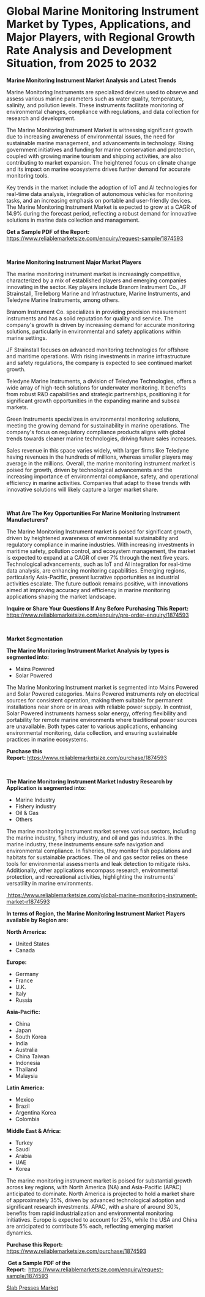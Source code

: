 <p><h1>Global Marine Monitoring Instrument Market by Types, Applications, and Major Players, with Regional Growth Rate Analysis and Development Situation, from 2025 to 2032</h1></p><p><strong>Marine Monitoring Instrument Market Analysis and Latest Trends</strong></p>
<p><p>Marine Monitoring Instruments are specialized devices used to observe and assess various marine parameters such as water quality, temperature, salinity, and pollution levels. These instruments facilitate monitoring of environmental changes, compliance with regulations, and data collection for research and development.</p><p>The Marine Monitoring Instrument Market is witnessing significant growth due to increasing awareness of environmental issues, the need for sustainable marine management, and advancements in technology. Rising government initiatives and funding for marine conservation and protection, coupled with growing marine tourism and shipping activities, are also contributing to market expansion. The heightened focus on climate change and its impact on marine ecosystems drives further demand for accurate monitoring tools.</p><p>Key trends in the market include the adoption of IoT and AI technologies for real-time data analysis, integration of autonomous vehicles for monitoring tasks, and an increasing emphasis on portable and user-friendly devices. The Marine Monitoring Instrument Market is expected to grow at a CAGR of 14.9% during the forecast period, reflecting a robust demand for innovative solutions in marine data collection and management.</p></p>
<p><strong>Get a Sample PDF of the Report:&nbsp;</strong> <a href="https://www.reliablemarketsize.com/enquiry/request-sample/1874593?utm_campaign=2803&utm_medium=2&utm_source=Github&utm_content=ia&utm_term=28022025&utm_id=marine-monitoring-instrument">https://www.reliablemarketsize.com/enquiry/request-sample/1874593</a></p>
<p>&nbsp;</p>
<p><strong>Marine Monitoring Instrument Major Market Players</strong></p>
<p><p>The marine monitoring instrument market is increasingly competitive, characterized by a mix of established players and emerging companies innovating in the sector. Key players include Branom Instrument Co., JF Strainstall, Trelleborg Marine and Infrastructure, Marine Instruments, and Teledyne Marine Instruments, among others.</p><p>Branom Instrument Co. specializes in providing precision measurement instruments and has a solid reputation for quality and service. The company's growth is driven by increasing demand for accurate monitoring solutions, particularly in environmental and safety applications within marine settings. </p><p>JF Strainstall focuses on advanced monitoring technologies for offshore and maritime operations. With rising investments in marine infrastructure and safety regulations, the company is expected to see continued market growth.</p><p>Teledyne Marine Instruments, a division of Teledyne Technologies, offers a wide array of high-tech solutions for underwater monitoring. It benefits from robust R&D capabilities and strategic partnerships, positioning it for significant growth opportunities in the expanding marine and subsea markets.</p><p>Green Instruments specializes in environmental monitoring solutions, meeting the growing demand for sustainability in marine operations. The company's focus on regulatory compliance products aligns with global trends towards cleaner marine technologies, driving future sales increases.</p><p>Sales revenue in this space varies widely, with larger firms like Teledyne having revenues in the hundreds of millions, whereas smaller players may average in the millions. Overall, the marine monitoring instrument market is poised for growth, driven by technological advancements and the increasing importance of environmental compliance, safety, and operational efficiency in marine activities. Companies that adapt to these trends with innovative solutions will likely capture a larger market share.</p></p>
<p>&nbsp;</p>
<p><strong>What Are The Key Opportunities For Marine Monitoring Instrument Manufacturers?</strong></p>
<p><p>The Marine Monitoring Instrument market is poised for significant growth, driven by heightened awareness of environmental sustainability and regulatory compliance in marine industries. With increasing investments in maritime safety, pollution control, and ecosystem management, the market is expected to expand at a CAGR of over 7% through the next five years. Technological advancements, such as IoT and AI integration for real-time data analysis, are enhancing monitoring capabilities. Emerging regions, particularly Asia-Pacific, present lucrative opportunities as industrial activities escalate. The future outlook remains positive, with innovations aimed at improving accuracy and efficiency in marine monitoring applications shaping the market landscape.</p></p>
<p><strong>Inquire or Share Your Questions If Any Before Purchasing This Report:</strong> <a href="https://www.reliablemarketsize.com/enquiry/pre-order-enquiry/1874593?utm_campaign=2803&utm_medium=2&utm_source=Github&utm_content=ia&utm_term=28022025&utm_id=marine-monitoring-instrument">https://www.reliablemarketsize.com/enquiry/pre-order-enquiry/1874593</a></p>
<p>&nbsp;</p>
<p><strong>Market Segmentation</strong></p>
<p><strong>The Marine Monitoring Instrument Market Analysis by types is segmented into:</strong></p>
<p><ul><li>Mains Powered</li><li>Solar Powered</li></ul></p>
<p><p>The Marine Monitoring Instrument market is segmented into Mains Powered and Solar Powered categories. Mains Powered instruments rely on electrical sources for consistent operation, making them suitable for permanent installations near shore or in areas with reliable power supply. In contrast, Solar Powered instruments harness solar energy, offering flexibility and portability for remote marine environments where traditional power sources are unavailable. Both types cater to various applications, enhancing environmental monitoring, data collection, and ensuring sustainable practices in marine ecosystems.</p></p>
<p><strong>Purchase this Report:&nbsp;</strong><a href="https://www.reliablemarketsize.com/purchase/1874593?utm_campaign=2803&utm_medium=2&utm_source=Github&utm_content=ia&utm_term=28022025&utm_id=marine-monitoring-instrument">https://www.reliablemarketsize.com/purchase/1874593</a></p>
<p>&nbsp;</p>
<p><strong>The Marine Monitoring Instrument Market Industry Research by Application is segmented into:</strong></p>
<p><ul><li>Marine Industry</li><li>Fishery industry</li><li>Oil & Gas</li><li>Others</li></ul></p>
<p><p>The marine monitoring instrument market serves various sectors, including the marine industry, fishery industry, and oil and gas industries. In the marine industry, these instruments ensure safe navigation and environmental compliance. In fisheries, they monitor fish populations and habitats for sustainable practices. The oil and gas sector relies on these tools for environmental assessments and leak detection to mitigate risks. Additionally, other applications encompass research, environmental protection, and recreational activities, highlighting the instruments' versatility in marine environments.</p></p>
<p><a href="https://www.reliablemarketsize.com/global-marine-monitoring-instrument-market-r1874593?utm_campaign=2803&utm_medium=2&utm_source=Github&utm_content=ia&utm_term=28022025&utm_id=marine-monitoring-instrument">&nbsp;https://www.reliablemarketsize.com/global-marine-monitoring-instrument-market-r1874593</a></p>
<p><strong>In terms of Region, the Marine Monitoring Instrument Market Players available by Region are:</strong></p>
<p>
    <p> <strong> North America: </strong>
        <ul>
            <li>United States</li>
            <li>Canada</li>
        </ul>
        </p> 
    <p> <strong> Europe: </strong>
        <ul>
            <li>Germany</li>
            <li>France</li>
            <li>U.K.</li>
            <li>Italy</li>
            <li>Russia</li>
        </ul>
        </p> 
    <p> <strong> Asia-Pacific: </strong>
        <ul>
            <li>China</li>
            <li>Japan</li>
            <li>South Korea</li>
            <li>India</li>
            <li>Australia</li>
            <li>China Taiwan</li>
            <li>Indonesia</li>
            <li>Thailand</li>
            <li>Malaysia</li>
        </ul>
        </p> 
    <p> <strong> Latin America: </strong>
        <ul>
            <li>Mexico</li>
            <li>Brazil</li>
            <li>Argentina Korea</li>
            <li>Colombia</li>
        </ul>
        </p> 
    <p> <strong> Middle East & Africa: </strong>
        <ul>
            <li>Turkey</li>
            <li>Saudi</li>
            <li>Arabia</li>
            <li>UAE</li>
            <li>Korea</li>
        </ul>
    </p>
    </p>
<p><p>The marine monitoring instrument market is poised for substantial growth across key regions, with North America (NA) and Asia-Pacific (APAC) anticipated to dominate. North America is projected to hold a market share of approximately 35%, driven by advanced technological adoption and significant research investments. APAC, with a share of around 30%, benefits from rapid industrialization and environmental monitoring initiatives. Europe is expected to account for 25%, while the USA and China are anticipated to contribute 5% each, reflecting emerging market dynamics.</p></p>
<p><strong>Purchase this Report: </strong><a href="https://www.reliablemarketsize.com/purchase/1874593?utm_campaign=2803&utm_medium=2&utm_source=Github&utm_content=ia&utm_term=28022025&utm_id=marine-monitoring-instrument">https://www.reliablemarketsize.com/purchase/1874593</a></p>
<p>&nbsp;<strong>Get a Sample PDF of the Report:&nbsp;&nbsp;</strong><a href="https://www.reliablemarketsize.com/enquiry/request-sample/1874593?utm_campaign=2803&utm_medium=2&utm_source=Github&utm_content=ia&utm_term=28022025&utm_id=marine-monitoring-instrument">https://www.reliablemarketsize.com/enquiry/request-sample/1874593</a></p>
<p><strong></strong></p>
<p><p><a href="https://github.com/denbelnmer50/Market-Research-Report-List-1/blob/main/slab-presses-market.md?utm_campaign=2803&utm_medium=2&utm_source=Github&utm_content=ia&utm_term=28022025&utm_id=marine-monitoring-instrument">Slab Presses Market</a></p></p>